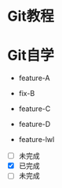 # Git教程
# Git自学

- feature-A

- fix-B

- feature-C
- feature-D
- feature-lwl



- [ ] 未完成
- [x] 已完成
- [ ] 未完成
